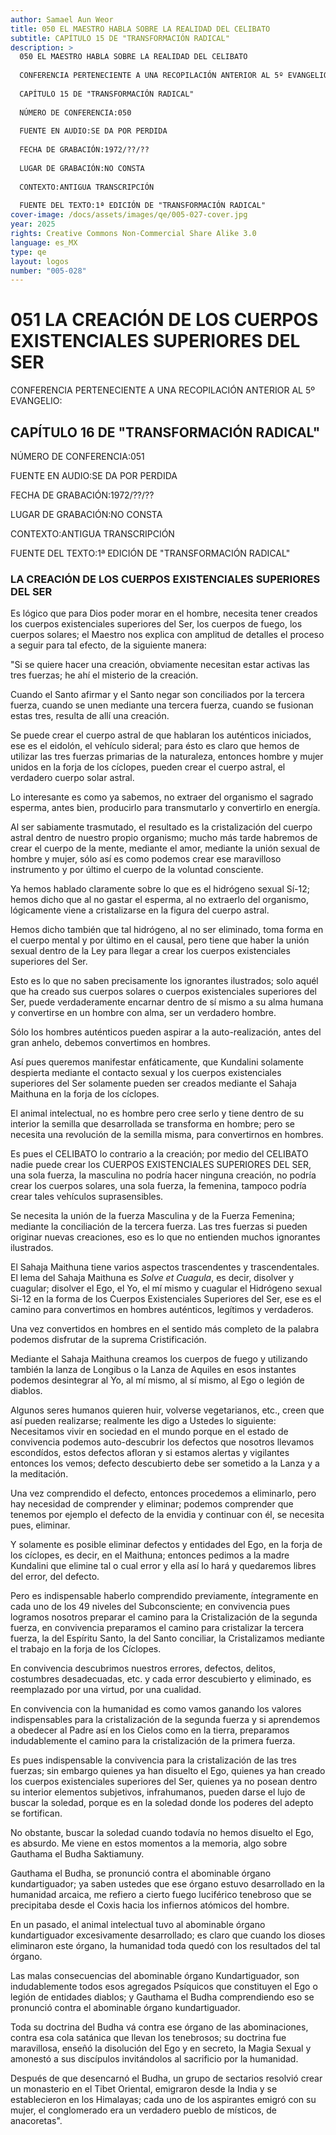 ```yaml
---
author: Samael Aun Weor
title: 050 EL MAESTRO HABLA SOBRE LA REALIDAD DEL CELIBATO
subtitle: CAPÍTULO 15 DE "TRANSFORMACIÓN RADICAL"
description: >
  050 EL MAESTRO HABLA SOBRE LA REALIDAD DEL CELIBATO
  
  CONFERENCIA PERTENECIENTE A UNA RECOPILACIÓN ANTERIOR AL 5º EVANGELIO:
  
  CAPÍTULO 15 DE "TRANSFORMACIÓN RADICAL"
  
  NÚMERO DE CONFERENCIA:050
  
  FUENTE EN AUDIO:SE DA POR PERDIDA
  
  FECHA DE GRABACIÓN:1972/??/??
  
  LUGAR DE GRABACIÓN:NO CONSTA
  
  CONTEXTO:ANTIGUA TRANSCRIPCIÓN
  
  FUENTE DEL TEXTO:1ª EDICIÓN DE "TRANSFORMACIÓN RADICAL"
cover-image: /docs/assets/images/qe/005-027-cover.jpg
year: 2025
rights: Creative Commons Non-Commercial Share Alike 3.0
language: es_MX
type: qe
layout: logos
number: "005-028"
---
```

# 051 LA CREACIÓN DE LOS CUERPOS EXISTENCIALES SUPERIORES DEL SER

CONFERENCIA PERTENECIENTE A UNA RECOPILACIÓN ANTERIOR AL 5º EVANGELIO:

## CAPÍTULO 16 DE "TRANSFORMACIÓN RADICAL"

NÚMERO DE CONFERENCIA:051

FUENTE EN AUDIO:SE DA POR PERDIDA

FECHA DE GRABACIÓN:1972/??/??

LUGAR DE GRABACIÓN:NO CONSTA

CONTEXTO:ANTIGUA TRANSCRIPCIÓN

FUENTE DEL TEXTO:1ª EDICIÓN DE "TRANSFORMACIÓN RADICAL"

### LA CREACIÓN DE LOS CUERPOS EXISTENCIALES SUPERIORES DEL SER

Es lógico que para Dios poder morar en el hombre, necesita tener creados los cuerpos existenciales superiores del Ser, los cuerpos de fuego, los cuerpos solares; el Maestro nos explica con amplitud de detalles el proceso a seguir para tal efecto, de la siguiente manera:

"Si se quiere hacer una creación, obviamente necesitan estar activas las tres fuerzas; he ahí el misterio de la creación.

Cuando el Santo afirmar y el Santo negar son conciliados por la tercera fuerza, cuando se unen mediante una tercera fuerza, cuando se fusionan estas tres, resulta de allí una creación.

Se puede crear el cuerpo astral de que hablaran los auténticos iniciados, ese es el eidolón, el vehículo sideral; para ésto es claro que hemos de utilizar las tres fuerzas primarias de la naturaleza, entonces hombre y mujer unidos en la forja de los cíclopes, pueden crear el cuerpo astral, el verdadero cuerpo solar astral.

Lo interesante es como ya sabemos, no extraer del organismo el sagrado esperma, antes bien, producirlo para transmutarlo y convertirlo en energía.

Al ser sabiamente trasmutado, el resultado es la cristalización del cuerpo astral dentro de nuestro propio organismo; mucho más tarde habremos de crear el cuerpo de la mente, mediante el amor, mediante la unión sexual de hombre y mujer, sólo así es como podemos crear ese maravilloso instrumento y por último el cuerpo de la voluntad consciente.

Ya hemos hablado claramente sobre lo que es el hidrógeno sexual Sí-12; hemos dicho que al no gastar el esperma, al no extraerlo del organismo, lógicamente viene a cristalizarse en la figura del cuerpo astral.

Hemos dicho también que tal hidrógeno, al no ser eliminado, toma forma en el cuerpo mental y por último en el causal, pero tiene que haber la unión sexual dentro de la Ley para llegar a crear los cuerpos existenciales superiores del Ser.

Esto es lo que no saben precisamente los ignorantes ilustrados; solo aquél que ha creado sus cuerpos solares o cuerpos existenciales superiores del Ser, puede verdaderamente encarnar dentro de sí mismo a su alma humana y convertirse en un hombre con alma, ser un verdadero hombre.

Sólo los hombres auténticos pueden aspirar a la auto-realización, antes del gran anhelo, debemos convertimos en hombres.

Así pues queremos manifestar enfáticamente, que Kundalini solamente despierta mediante el contacto sexual y los cuerpos existenciales superiores del Ser solamente pueden ser creados mediante el Sahaja Maithuna en la forja de los cíclopes.

El animal intelectual, no es hombre pero cree serlo y tiene dentro de su interior la semilla que desarrollada se transforma en hombre; pero se necesita una revolución de la semilla misma, para convertirnos en hombres.

Es pues el CELIBATO lo contrario a la creación; por medio del CELIBATO nadie puede crear los CUERPOS EXISTENCIALES SUPERIORES DEL SER, una sola fuerza, la masculina no podría hacer ninguna creación, no podría crear los cuerpos solares, una sola fuerza, la femenina, tampoco podría crear tales vehículos suprasensibles.

Se necesita la unión de la fuerza Masculina y de la Fuerza Femenina; mediante la conciliación de la tercera fuerza. Las tres fuerzas si pueden originar nuevas creaciones, eso es lo que no entienden muchos ignorantes ilustrados.

El Sahaja Maithuna tiene varios aspectos trascendentes y trascendentales. El lema del Sahaja Maithuna es *Solve et Cuagula*, es decir, disolver y cuagular; disolver el Ego, el Yo, el mí mismo y cuagular el Hidrógeno sexual Si-12 en la forma de los Cuerpos Existenciales Superiores del Ser, ese es el camino para convertimos en hombres auténticos, legítimos y verdaderos.

Una vez convertidos en hombres en el sentido más completo de la palabra podemos disfrutar de la suprema Cristificación.

Mediante el Sahaja Maithuna creamos los cuerpos de fuego y utilizando también la lanza de Longibus o la Lanza de Aquiles en esos instantes podemos desintegrar al Yo, al mí mismo, al sí mismo, al Ego o legión de diablos.

Algunos seres humanos quieren huir, volverse vegetarianos, etc., creen que así pueden realizarse; realmente les digo a Ustedes lo siguiente: Necesitamos vivir en sociedad en el mundo porque en el estado de convivencia podemos auto-descubrir los defectos que nosotros llevamos escondídos, estos defectos afloran y si estamos alertas y vigilantes entonces los vemos; defecto descubierto debe ser sometido a la Lanza y a la meditación.

Una vez comprendido el defecto, entonces procedemos a eliminarlo, pero hay necesidad de comprender y eliminar; podemos comprender que tenemos por ejemplo el defecto de la envidia y continuar con él, se necesita pues, eliminar.

Y solamente es posible eliminar defectos y entidades del Ego, en la forja de los cíclopes, es decir, en el Maithuna; entonces pedimos a la madre Kundalini que elimine tal o cual error y ella así lo hará y quedaremos libres del error, del defecto.

Pero es indispensable haberlo comprendido previamente, íntegramente en cada uno de los 49 niveles del Subconsciente; en convivencia pues logramos nosotros preparar el camino para la Cristalización de la segunda fuerza, en convivencia preparamos el camino para cristalizar la tercera fuerza, la del Espíritu Santo, la del Santo conciliar, la Cristalizamos mediante el trabajo en la forja de los Cíclopes.

En convivencia descubrimos nuestros errores, defectos, delitos, costumbres desadecuadas, etc. y cada error descubierto y eliminado, es reemplazado por una virtud, por una cualidad.

En convivencia con la humanidad es como vamos ganando los valores indispensables para la cristalización de la segunda fuerza y si aprendemos a obedecer al Padre así en los Cielos como en la tierra, preparamos indudablemente el camino para la cristalización de la primera fuerza.

Es pues indispensable la convivencia para la cristalización de las tres fuerzas; sin embargo quienes ya han disuelto el Ego, quienes ya han creado los cuerpos existenciales superiores del Ser, quienes ya no posean dentro su interior elementos subjetivos, infrahumanos, pueden darse el lujo de buscar la soledad, porque es en la soledad donde los poderes del adepto se fortifican.

No obstante, buscar la soledad cuando todavía no hemos disuelto el Ego, es absurdo. Me viene en estos momentos a la memoria, algo sobre Gauthama el Budha Saktiamuny.

Gauthama el Budha, se pronunció contra el abominable órgano kundartiguador; ya saben ustedes que ese órgano estuvo desarrollado en la humanidad arcaica, me refiero a cierto fuego luciférico tenebroso que se precipitaba desde el Coxis hacia los infiernos atómicos del hombre.

En un pasado, el animal intelectual tuvo al abominable órgano kundartiguador excesivamente desarrollado; es claro que cuando los dioses eliminaron este órgano, la humanidad toda quedó con los resultados del tal órgano.

Las malas consecuencias del abominable órgano Kundartiguador, son indudablemente todos esos agregados Psíquicos que constituyen el Ego o legión de entidades diablos; y Gauthama el Budha comprendiendo eso se pronunció contra el abominable órgano kundartiguador.

Toda su doctrina del Budha vá contra ese órgano de las abominaciones, contra esa cola satánica que llevan los tenebrosos; su doctrina fue maravillosa, enseñó la disolución del Ego y en secreto, la Magia Sexual y amonestó a sus discípulos invitándolos al sacrificio por la humanidad.

Después de que desencarnó el Budha, un grupo de sectarios resolvió crear un monasterio en el Tibet Oriental, emigraron desde la India y se establecieron en los Himalayas; cada uno de los aspirantes emigró con su mujer, el conglomerado era un verdadero pueblo de místicos, de anacoretas".

